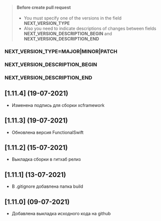 > #### Before create pull request
> - You must specify one of the versions in the field **NEXT_VERSION_TYPE**
> - Also you need to indicate descriptions of changes between fields **NEXT_VERSION_DESCRIPTION_BEGIN** and **NEXT_VERSION_DESCRIPTION_END**
### NEXT_VERSION_TYPE=MAJOR|MINOR|PATCH
### NEXT_VERSION_DESCRIPTION_BEGIN
### NEXT_VERSION_DESCRIPTION_END

## [1.11.4] (19-07-2021)

* Изменена подпись для сборки xcframework

## [1.11.3] (19-07-2021)

* Обновлена версия FunctionalSwift

## [1.11.2] (15-07-2021)

* Выкладка сборки в гитхаб релиз 

## [1.11.1] (13-07-2021)

* В .gitignore добавлена папка build

## [1.11.0] (09-07-2021)

* Добавлена выкладка исходного кода на github